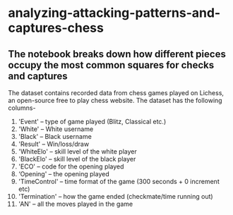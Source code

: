 # analyzing-attacking-patterns-and-captures-chess

## The notebook breaks down how different pieces occupy the most common squares for checks and captures

The dataset contains recorded data from chess games played on Lichess, an open-source free to play chess website. The dataset has the following columns-

1.	'Event' – type of game played (Blitz, Classical etc.)
2.	'White' – White username
3.	'Black' – Black username
4.	'Result' – Win/loss/draw
5.	'WhiteElo' – skill level of the white player
6.	'BlackElo' – skill level of the black player
7.	'ECO' – code for the opening played
8.	‘Opening' – the opening played
9.	'TimeControl' – time format of the game (300 seconds + 0 increment etc)
10.	'Termination' – how the game ended (checkmate/time running out)
11.	'AN' – all the moves played in the game
